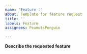 ```yaml
---
name: 'Feature :'
about: Template for feature request
title: ''
labels: Feature
assignees: PeanutsPenguin

---
```


**Describe the requested feature**
